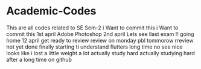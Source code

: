 # Academic-Codes
This are all codes related to SE Sem-2
i Want to commit this
i Want to commit this 1st april
Adobe Photoshop 2nd april 
Lets see
llast exam !!
going home 12 april
get ready to review
review on monday
pbl tommorow
rreview not yet done
finally starting ti understand flutters
long time no see
nice
looks like i lost a little weight
a lot actually
study hard
actually studying hard
after a long time on github
